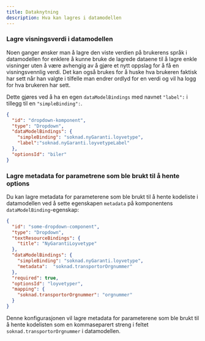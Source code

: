 ```yaml
---
title: Dataknytning
description: Hva kan lagres i datamodellen
---
```


### Lagre visningsverdi i datamodellen
Noen ganger ønsker man å lagre den viste verdien på brukerens språk i datamodellen for enklere å kunne bruke de lagrede dataene til å lagre enkle visninger uten å være avhengig av å gjøre et nytt oppslag for å få en visningsvennlig verdi. Det kan også brukes for å huske hva brukeren faktisk har sett når han valgte i tilfelle man endrer ordlyd for en verdi og vil ha logg for hva brukeren har sett.

Dette gjøres ved å ha en egen ``dataModelBindings`` med navnet ``"label":`` i tillegg til en ``"simpleBinding":``.

```json
{
  "id": "dropdown-komponent",
  "type": "Dropdown",
  "dataModelBindings": {
    "simpleBinding": "soknad.nyGaranti.loyvetype",
    "label":"soknad.nyGaranti.loyvetypeLabel"
  },
  "optionsId": "biler"
}
```

### Lagre metadata for parametrene som ble brukt til å hente options

Du kan lagre metadata for parameterene som ble brukt til å hente kodeliste i datamodellen ved å sette egenskapen `metadata`
på komponentens `dataModelBinding`-egenskap:

```json
{
  "id": "some-dropdown-component",
  "type": "Dropdown",
  "textResourceBindings": {
    "title": "NyGarantiLoyvetype"
  },
  "dataModelBindings": {
    "simpleBinding": "soknad.nyGaranti.loyvetype",
    "metadata":  "soknad.transportorOrgnummer"
  },
  "required": true,
  "optionsId": "loyvetyper",
  "mapping": {
    "soknad.transportorOrgnummer": "orgnummer"
  }
}
```

Denne konfigurasjonen vil lagre metadata for parameterene som ble brukt til å hente kodelisten som en kommaseparert
streng i feltet `soknad.transportorOrgnummer` i datamodellen.
